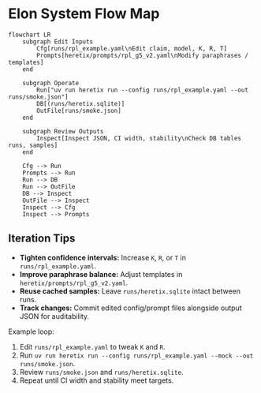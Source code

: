 # Elon System Flow Map

```mermaid
flowchart LR
    subgraph Edit Inputs
        Cfg[runs/rpl_example.yaml\nEdit claim, model, K, R, T]
        Prompts[heretix/prompts/rpl_g5_v2.yaml\nModify paraphrases / templates]
    end

    subgraph Operate
        Run["uv run heretix run --config runs/rpl_example.yaml --out runs/smoke.json"]
        DB[(runs/heretix.sqlite)]
        OutFile[runs/smoke.json]
    end

    subgraph Review Outputs
        Inspect[Inspect JSON, CI width, stability\nCheck DB tables runs, samples]
    end

    Cfg --> Run
    Prompts --> Run
    Run --> DB
    Run --> OutFile
    DB --> Inspect
    OutFile --> Inspect
    Inspect --> Cfg
    Inspect --> Prompts
```

## Iteration Tips
- **Tighten confidence intervals:** Increase `K`, `R`, or `T` in `runs/rpl_example.yaml`.
- **Improve paraphrase balance:** Adjust templates in `heretix/prompts/rpl_g5_v2.yaml`.
- **Reuse cached samples:** Leave `runs/heretix.sqlite` intact between runs.
- **Track changes:** Commit edited config/prompt files alongside output JSON for auditability.

Example loop:
1. Edit `runs/rpl_example.yaml` to tweak `K` and `R`.
2. Run `uv run heretix run --config runs/rpl_example.yaml --mock --out runs/smoke.json`.
3. Review `runs/smoke.json` and `runs/heretix.sqlite`.
4. Repeat until CI width and stability meet targets.
